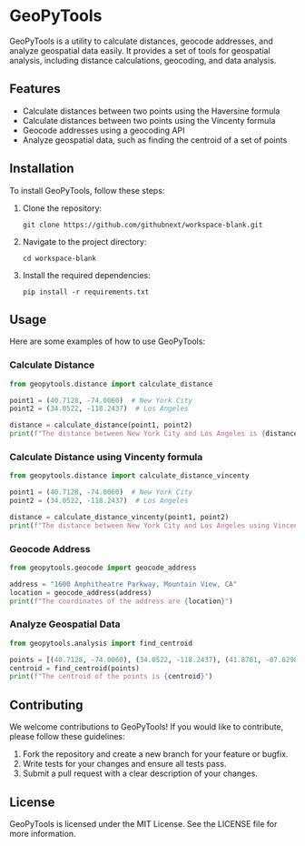 # GeoPyTools

GeoPyTools is a utility to calculate distances, geocode addresses, and analyze geospatial data easily. It provides a set of tools for geospatial analysis, including distance calculations, geocoding, and data analysis.

## Features

- Calculate distances between two points using the Haversine formula
- Calculate distances between two points using the Vincenty formula
- Geocode addresses using a geocoding API
- Analyze geospatial data, such as finding the centroid of a set of points

## Installation

To install GeoPyTools, follow these steps:

1. Clone the repository:
   ```
   git clone https://github.com/githubnext/workspace-blank.git
   ```
2. Navigate to the project directory:
   ```
   cd workspace-blank
   ```
3. Install the required dependencies:
   ```
   pip install -r requirements.txt
   ```

## Usage

Here are some examples of how to use GeoPyTools:

### Calculate Distance

```python
from geopytools.distance import calculate_distance

point1 = (40.7128, -74.0060)  # New York City
point2 = (34.0522, -118.2437)  # Los Angeles

distance = calculate_distance(point1, point2)
print(f"The distance between New York City and Los Angeles is {distance} km")
```

### Calculate Distance using Vincenty formula

```python
from geopytools.distance import calculate_distance_vincenty

point1 = (40.7128, -74.0060)  # New York City
point2 = (34.0522, -118.2437)  # Los Angeles

distance = calculate_distance_vincenty(point1, point2)
print(f"The distance between New York City and Los Angeles using Vincenty formula is {distance} km")
```

### Geocode Address

```python
from geopytools.geocode import geocode_address

address = "1600 Amphitheatre Parkway, Mountain View, CA"
location = geocode_address(address)
print(f"The coordinates of the address are {location}")
```

### Analyze Geospatial Data

```python
from geopytools.analysis import find_centroid

points = [(40.7128, -74.0060), (34.0522, -118.2437), (41.8781, -87.6298)]  # NYC, LA, Chicago
centroid = find_centroid(points)
print(f"The centroid of the points is {centroid}")
```

## Contributing

We welcome contributions to GeoPyTools! If you would like to contribute, please follow these guidelines:

1. Fork the repository and create a new branch for your feature or bugfix.
2. Write tests for your changes and ensure all tests pass.
3. Submit a pull request with a clear description of your changes.

## License

GeoPyTools is licensed under the MIT License. See the LICENSE file for more information.
